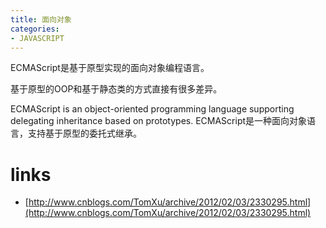 ```yaml
---
title: 面向对象
categories: 
- JAVASCRIPT
---
```




ECMAScript是基于原型实现的面向对象编程语言。

基于原型的OOP和基于静态类的方式直接有很多差异。

ECMAScript is an object-oriented programming language supporting delegating inheritance based on prototypes.
ECMAScript是一种面向对象语言，支持基于原型的委托式继承。


# links
- [http://www.cnblogs.com/TomXu/archive/2012/02/03/2330295.html](http://www.cnblogs.com/TomXu/archive/2012/02/03/2330295.html)